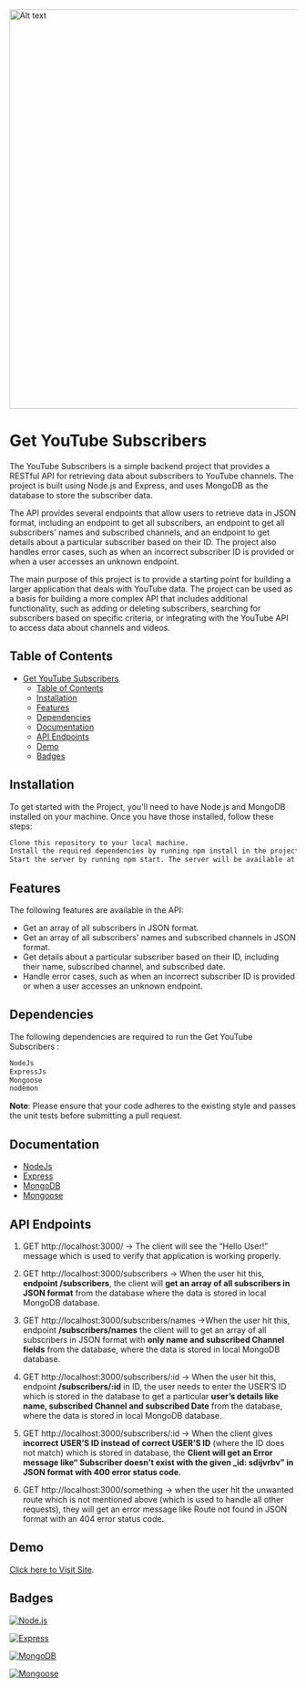 <img src="https://cdn-icons-png.flaticon.com/512/1384/1384060.png" alt="Alt text" width="700" title="Optional title">

# Get YouTube Subscribers
The YouTube Subscribers is a simple backend project that provides a RESTful API for retrieving data about subscribers to YouTube channels. The project is built using Node.js and Express, and uses MongoDB as the database to store the subscriber data.

The API provides several endpoints that allow users to retrieve data in JSON format, including an endpoint to get all subscribers, an endpoint to get all subscribers' names and subscribed channels, and an endpoint to get details about a particular subscriber based on their ID. The project also handles error cases, such as when an incorrect subscriber ID is provided or when a user accesses an unknown endpoint.

The main purpose of this project is to provide a starting point for building a larger application that deals with YouTube data. The project can be used as a basis for building a more complex API that includes additional functionality, such as adding or deleting subscribers, searching for subscribers based on specific criteria, or integrating with the YouTube API to access data about channels and videos.

 
## Table of Contents
- [Get YouTube Subscribers](#get-youtube-subscribers)
  - [Table of Contents](#table-of-contents)
  - [Installation](#installation)
  - [Features](#features)
  - [Dependencies](#dependencies)
  - [Documentation](#documentation)
  - [API Endpoints](#api-endpoints)
  - [Demo](#demo)
  - [Badges](#badges)

## Installation
To get started with the Project, you'll need to have Node.js and MongoDB installed on your machine. Once you have those installed, follow these steps:

```bash
Clone this repository to your local machine.
Install the required dependencies by running npm install in the project directory.
Start the server by running npm start. The server will be available at http://localhost:3000.
```
## Features
The following features are available in the API:
- Get an array of all subscribers in JSON format.
- Get an array of all subscribers' names and subscribed channels in JSON format.
- Get details about a particular subscriber based on their ID, including their name, subscribed channel, and subscribed date.
- Handle error cases, such as when an incorrect subscriber ID is provided or when a user accesses an unknown endpoint.

## Dependencies
The following dependencies are required to run the Get YouTube Subscribers :
```bash
NodeJs
ExpressJs
Mongoose
nodemon
```


**Note**: Please ensure that your code adheres to the existing style and passes the unit tests before submitting a pull request.

## Documentation
- [NodeJs](https://nodejs.org/)
- [Express](https://expressjs.com/)
- [MongoDB](https://www.mongodb.com/)
- [Mongoose](https://mongoosejs.com/)

## API Endpoints
1. GET http://localhost:3000/ → The client will see the “Hello User!” message which is used to verify that application is working properly.

2. GET http://localhost:3000/subscribers → When the user hit this, **endpoint /subscribers**, the client will **get an array of all subscribers in JSON format** from the database where the data is stored in local MongoDB database.

3. GET http://localhost:3000/subscribers/names →When the user hit this, endpoint **/subscribers/names** the client will to get an array of all subscribers in JSON format with **only name and subscribed Channel fields** from the database, where the data is stored in local MongoDB database.

4. GET http://localhost:3000/subscribers/:id → When the user hit this, endpoint **/subscribers/:id** in ID, the user needs to enter the USER’S ID which is stored in the database to get a particular **user’s details like name, subscribed Channel and subscribed Date** from the database, where the data is stored in local MongoDB database.

5. GET http://localhost:3000/subscribers/:id → When the client gives **incorrect USER’S ID instead of correct USER’S ID** (where the ID does not match) which is stored in database, the **Client will get an Error message like“ Subscriber doesn't exist with the given _id: sdijvrbv” in JSON format with 400 error status code.**

6. GET http://localhost:3000/something → when the user hit the unwanted route which is not mentioned above (which is used to handle all other requests), they will get an error message like Route not found in JSON format with an 404 error status code.



## Demo
[Click here to Visit Site](https://get-you-tube-subscribers-alma-better-hd4c-iamnaveensingh.vercel.app/).


## Badges

[![Node.js](https://img.shields.io/badge/Node.js-v16.9.1-green.svg)](https://nodejs.org/)

[![Express](https://img.shields.io/badge/Express-v4.17.1-blue.svg)](https://expressjs.com/)

[![MongoDB](https://img.shields.io/badge/MongoDB-v5.1.1-green.svg)](https://www.mongodb.com/)

[![Mongoose](https://img.shields.io/badge/Mongoose-v6.0.9-blue.svg)](https://mongoosejs.com/)

